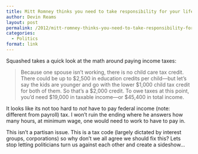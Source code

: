 ```yaml
---
title: Mitt Romney thinks you need to take responsibility for your life
author: Devin Reams
layout: post
permalink: /2012/mitt-romney-thinks-you-need-to-take-responsibility-for-your-life/
categories:
  - Politics
format: link
---
```

Squashed takes a quick look at the math around paying income taxes:

> Because one spouse isn’t working, there is no child care tax credit. There could be up to $2,500 in education credits per child—but let’s say the kids are younger and go with the lower $1,000 child tax credit for both of them. So that’s a $2,000 credit. To owe taxes at this point, you’d need $19,000 in taxable income—or $45,400 in total income.

It looks like its not too hard to *not* have to pay federal income (note: different from payroll) tax. I won&#8217;t ruin the ending where he answers how many hours, at minimum wage, one would need to work to have to pay in.

This isn&#8217;t a partisan issue. This is a tax code (largely dictated by interest groups, corporations) so why don&#8217;t we all agree we should fix this? Lets stop letting politicians turn us against each other and create a sideshow&#8230;